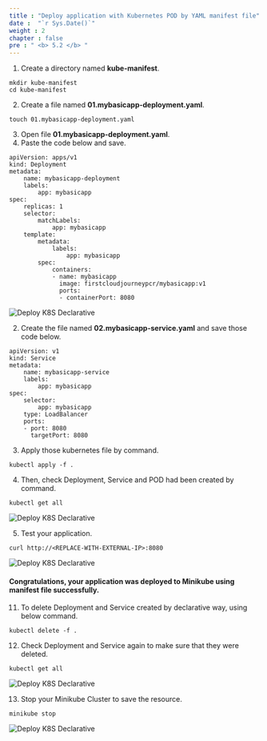```yaml
---
title : "Deploy application with Kubernetes POD by YAML manifest file"
date :  "`r Sys.Date()`" 
weight : 2 
chapter : false
pre : " <b> 5.2 </b> "
---
```

1. Create a directory named **kube-manifest**.
```
mkdir kube-manifest
cd kube-manifest
```
2. Create a file named **01.mybasicapp-deployment.yaml**.
```
touch 01.mybasicapp-deployment.yaml
```
3. Open file **01.mybasicapp-deployment.yaml**.
4. Paste the code below and save.
```
apiVersion: apps/v1
kind: Deployment
metadata:
    name: mybasicapp-deployment
    labels:
        app: mybasicapp
spec:
    replicas: 1
    selector:
        matchLabels:
            app: mybasicapp
    template:
        metadata:
            labels:
                app: mybasicapp
        spec:
            containers:
            - name: mybasicapp
              image: firstcloudjourneypcr/mybasicapp:v1
              ports: 
              - containerPort: 8080
```

![Deploy K8S Declarative](../../images/5.deployapptok8s/5.3.deployk8sdeclarative/5.3.1.deployk8sdeclarative.png?pc=90pt)

2. Create the file named **02.mybasicapp-service.yaml** and save those code below.
```
apiVersion: v1
kind: Service
metadata:
    name: mybasicapp-service
    labels:
        app: mybasicapp
spec:
    selector:
        app: mybasicapp
    type: LoadBalancer
    ports:
    - port: 8080
      targetPort: 8080
```
3. Apply those kubernetes file by command.
```
kubectl apply -f .
```

4. Then, check Deployment, Service and POD had been created by command.
```
kubectl get all
```
![Deploy K8S Declarative](../../images/5.deployapptok8s/5.3.deployk8sdeclarative/5.3.3.deployk8sdeclarative.png?pc=90pt)

5. Test your application.
```
curl http://<REPLACE-WITH-EXTERNAL-IP>:8080
```
![Deploy K8S Declarative](../../images/5.deployapptok8s/5.3.deployk8sdeclarative/5.3.4.deployk8sdeclarative.png?pc=90pt)

#### Congratulations, your application was deployed to Minikube using manifest file successfully.

11. To delete Deployment and Service created by declarative way, using below command.
```
kubectl delete -f .
```

12. Check Deployment and Service again to make sure that they were deleted.
```
kubectl get all
```

![Deploy K8S Declarative](../../images/5.deployapptok8s/5.3.deployk8sdeclarative/5.3.5.deployk8sdeclarative.png?pc=90pt)

13. Stop your Minikube Cluster to save the resource.
```
minikube stop
```

![Deploy K8S Declarative](../../images/5.deployapptok8s/5.3.deployk8sdeclarative/5.3.6.deployk8sdeclarative.png?pc=90pt)
